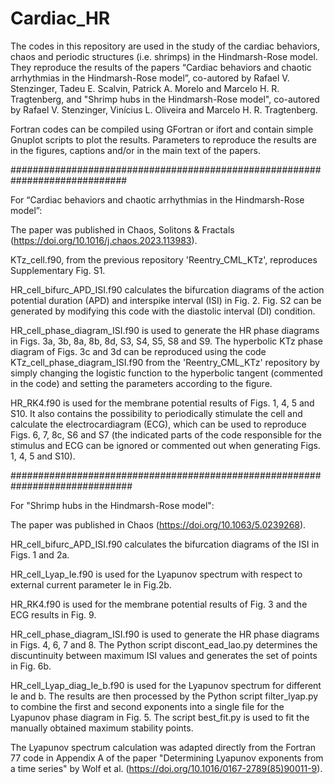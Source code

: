 # Cardiac_HR
The codes in this repository are used in the study of the cardiac behaviors, chaos and periodic structures (i.e. shrimps) in the Hindmarsh-Rose model. They reproduce the results of the papers “Cardiac behaviors and chaotic arrhythmias in the Hindmarsh-Rose model”, co-autored by Rafael V. Stenzinger, Tadeu E. Scalvin, Patrick A. Morelo and Marcelo H. R. Tragtenberg, and "Shrimp hubs in the Hindmarsh-Rose model", co-autored by Rafael V. Stenzinger, Vinícius L. Oliveira and Marcelo H. R. Tragtenberg.

Fortran codes can be compiled using GFortran or ifort and contain simple Gnuplot scripts to plot the results. Parameters to reproduce the results are in the figures, captions and/or in the main text of the papers.

#############################################################################

For “Cardiac behaviors and chaotic arrhythmias in the Hindmarsh-Rose model”:

The paper was published in Chaos, Solitons & Fractals (https://doi.org/10.1016/j.chaos.2023.113983).

KTz_cell.f90, from the previous repository 'Reentry_CML_KTz', reproduces Supplementary Fig. S1.

HR_cell_bifurc_APD_ISI.f90 calculates the bifurcation diagrams of the action potential duration (APD) and interspike interval (ISI) in Fig. 2. Fig. S2 can be generated by modifying this code with the diastolic interval (DI) condition.

HR_cell_phase_diagram_ISI.f90 is used to generate the HR phase diagrams in Figs. 3a, 3b, 8a, 8b, 8d, S3, S4, S5, S8 and S9. The hyperbolic KTz phase diagram of Figs. 3c and 3d can be reproduced using the code KTz_cell_phase_diagram_ISI.f90 from the 'Reentry_CML_KTz' repository by simply changing the logistic function to the hyperbolic tangent (commented in the code) and setting the parameters according to the figure.

HR_RK4.f90 is used for the membrane potential results of Figs. 1, 4, 5 and S10. It also contains the possibility to periodically stimulate the cell and calculate the electrocardiagram (ECG), which can be used to reproduce Figs. 6, 7, 8c, S6 and S7 (the indicated parts of the code responsible for the stimulus and ECG can be ignored or commented out when generating Figs. 1, 4, 5 and S10).

##############################################################################

For "Shrimp hubs in the Hindmarsh-Rose model":

The paper was published in Chaos (https://doi.org/10.1063/5.0239268).

HR_cell_bifurc_APD_ISI.f90 calculates the bifurcation diagrams of the ISI in Figs. 1 and 2a. 

HR_cell_Lyap_Ie.f90 is used for the Lyapunov spectrum with respect to external current parameter Ie in Fig.2b.

HR_RK4.f90 is used for the membrane potential results of Fig. 3 and the ECG results in Fig. 9.

HR_cell_phase_diagram_ISI.f90 is used to generate the HR phase diagrams in Figs. 4, 6, 7 and 8. The Python script discont_ead_lao.py determines the discuntinuity between maximum ISI values and generates the set of points in Fig. 6b.

HR_cell_Lyap_diag_Ie_b.f90 is used for the Lyapunov spectrum for different Ie and b. The results are then processed by the Python script filter_lyap.py to combine the first and second exponents into a single file for the Lyapunov phase diagram in Fig. 5. The script best_fit.py is used to fit the manually obtained maximum stability points.

The Lyapunov spectrum calculation was adapted directly from the Fortran 77 code in Appendix A of the paper "Determining Lyapunov exponents from a time series" by Wolf et al. (https://doi.org/10.1016/0167-2789(85)90011-9).

